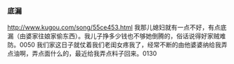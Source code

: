 ### 底漏
http://www.kugou.com/song/55ce453.html
我那儿媳妇就有一点不好，有点底漏（由婆家往娘家偷东西）。我儿子挣多少钱也不够她倒腾的，俗话说得好家贼难防。0050
我们家这日子就仗着我们老闺女疼我了，经常不断的由他婆婆纳给我弄点油啊，弄点面什么的，最近给我弄点料子回来。0130
